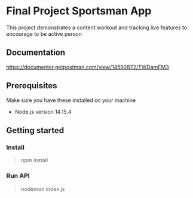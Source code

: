 # Final Project Sportsman App

This project demonstrates a content workout and tracking live features to encourage to be active person

## Documentation

https://documenter.getpostman.com/view/14592872/TWDamFM3

## Prerequisites

Make sure you have these installed on your machine <br>

- Node.js version 14.15.4

## Getting started

### Install

> npm install

### Run API

> nodemon index.js
